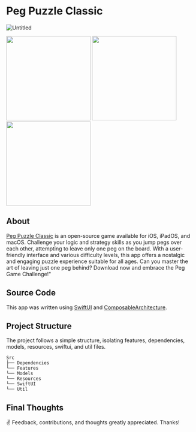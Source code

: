 # Peg Puzzle Classic

![Untitled](https://github.com/kodydeda4/Peggy/assets/45678211/f49b9a4c-acaa-4b5e-90bb-2da01a503f68)

<img width="225" src="https://github.com/kodydeda4/Peggy/assets/45678211/7511572d-11a9-4dbd-b769-4c8f9450045f"/>
<img width="225" src="https://github.com/kodydeda4/Peggy/assets/45678211/391a0d4b-99d1-4391-a34f-0c14ca5147a4"/>
<img width="225" src="https://github.com/kodydeda4/Peggy/assets/45678211/2e7faf5c-0de4-4c65-85e5-32c8c84a3492"/>

## About

[Peg Puzzle Classic](https://apps.apple.com/us/app/peg-puzzle-classic/id6469359729) is an open-source game available for iOS, iPadOS, and macOS. Challenge your logic and strategy skills as you jump pegs over each other, attempting to leave only one peg on the board. With a user-friendly interface and various difficulty levels, this app offers a nostalgic and engaging puzzle experience suitable for all ages. Can you master the art of leaving just one peg behind? Download now and embrace the Peg Game Challenge!"

## Source Code

This app was written using [SwiftUI](https://developer.apple.com/documentation/swiftui) and [ComposableArchitecture](https://github.com/pointfreeco/swift-composable-architecture). 

## Project Structure

The project follows a simple structure, isolating features, dependencies, models, resources, swiftui, and util files.

```
Src
├── Dependencies
└── Features
└── Models
└── Resources
└── SwiftUI
└── Util
```

## Final Thoughts

✌️ Feedback, contributions, and thoughts greatly appreciated. Thanks!
